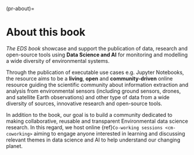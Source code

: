 (pr-about)=
# About this book

_The EDS book_ showcase and support the publication of data, research and open-source tools using **Data Science and AI** for monitoring and modelling a wide diversity of environmental systems. 

Through the publication of executable use cases e.g. Jupyter Notebooks, the resource aims to be a **living**, **open** and **community-driven** online resource guiding the scientific community about information extraction and analysis from environmental sensors (including ground sensors, drones, and satellite Earth observations) and other type of data from a wide diversity of sources, innovative research and open-source tools.

In addition to the book, our goal is to build a community dedicated to making collaborative, reusable and transparent Environmental data science research. 
In this regard, we host online {ref}`Co-working sessions <cm-coworking>` aiming to engage anyone interested in learning and discussing relevant themes in data science and AI to help understand our changing planet.